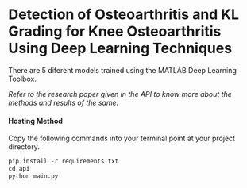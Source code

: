 # Detection of Osteoarthritis and KL Grading for Knee Osteoarthritis Using Deep Learning Techniques

There are 5 diferent models trained using the MATLAB Deep Learning Toolbox.

*Refer to the research paper given in the API to know more about the methods and results of the same.*

#### Hosting Method

Copy the following commands into your terminal point at your project directory.

```python
pip install -r requirements.txt
cd api
python main.py
```
